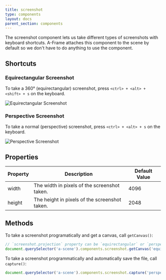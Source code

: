```yaml
---
title: screenshot
type: components
layout: docs
parent_section: components
---
```


The screenshot component lets us take different types of screenshots with
keyboard shortcuts. A-Frame attaches this component to the scene by default so
we don't have to do anything to use the component.

## Shortcuts

### Equirectangular Screenshot

To take a 360&deg; (equirectangular) screenshot, press `<ctrl> + <alt> + <shift> + s`
on the keyboard.

![Equirectangular Screenshot](https://cloud.githubusercontent.com/assets/674727/22461640/ea408ea4-e75e-11e6-9f8e-7566c4542587.png)

### Perspective Screenshot

To take a normal (perspective) screenshot, press `<ctrl> + <alt> + s` on the
keyboard.

![Perspective Screenshot](https://cloud.githubusercontent.com/assets/674727/22461641/ea43c218-e75e-11e6-8c5e-84c0bd2d691b.png)

## Properties

| Property   | Description                                               | Default Value   |
|------------|-----------------------------------------------------------|-----------------|
| width      | The width in pixels of the screenshot taken.              | 4096            |
| height     | The height in pixels of the screenshot taken.             | 2048            |

## Methods

To take a screenshot programatically and get a canvas, call `getCanvas()`:

```js
// `screenshot.projection` property can be `equirectangular` or `perspective`.
document.querySelector('a-scene').components.screenshot.getCanvas('equirectangular');
```

To take a screenshot programmatically and automatically save the file, call `capture()`:

```js
document.querySelector('a-scene').components.screenshot.capture('perspective')
```
